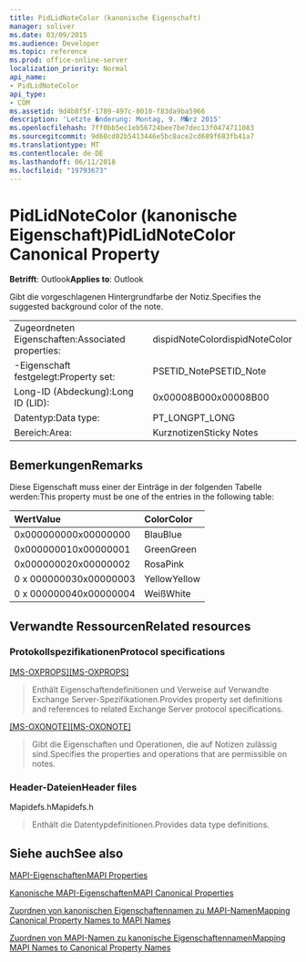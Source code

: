 ```yaml
---
title: PidLidNoteColor (kanonische Eigenschaft)
manager: soliver
ms.date: 03/09/2015
ms.audience: Developer
ms.topic: reference
ms.prod: office-online-server
localization_priority: Normal
api_name:
- PidLidNoteColor
api_type:
- COM
ms.assetid: 9d4b8f5f-1789-497c-8010-f83da9ba5966
description: 'Letzte �nderung: Montag, 9. M�rz 2015'
ms.openlocfilehash: 7ff0bb5ec1eb56724bee7be7dec13f0474711083
ms.sourcegitcommit: 9d60cd82b5413446e5bc8ace2cd689f683fb41a7
ms.translationtype: MT
ms.contentlocale: de-DE
ms.lasthandoff: 06/11/2018
ms.locfileid: "19793673"
---
```

# <a name="pidlidnotecolor-canonical-property"></a><span data-ttu-id="9c7f7-103">PidLidNoteColor (kanonische Eigenschaft)</span><span class="sxs-lookup"><span data-stu-id="9c7f7-103">PidLidNoteColor Canonical Property</span></span>

  
  
<span data-ttu-id="9c7f7-104">**Betrifft**: Outlook</span><span class="sxs-lookup"><span data-stu-id="9c7f7-104">**Applies to**: Outlook</span></span> 
  
<span data-ttu-id="9c7f7-105">Gibt die vorgeschlagenen Hintergrundfarbe der Notiz.</span><span class="sxs-lookup"><span data-stu-id="9c7f7-105">Specifies the suggested background color of the note.</span></span> 
  
|||
|:-----|:-----|
|<span data-ttu-id="9c7f7-106">Zugeordneten Eigenschaften:</span><span class="sxs-lookup"><span data-stu-id="9c7f7-106">Associated properties:</span></span>  <br/> |<span data-ttu-id="9c7f7-107">dispidNoteColor</span><span class="sxs-lookup"><span data-stu-id="9c7f7-107">dispidNoteColor</span></span>  <br/> |
|<span data-ttu-id="9c7f7-108">-Eigenschaft festgelegt:</span><span class="sxs-lookup"><span data-stu-id="9c7f7-108">Property set:</span></span>  <br/> |<span data-ttu-id="9c7f7-109">PSETID_Note</span><span class="sxs-lookup"><span data-stu-id="9c7f7-109">PSETID_Note</span></span>  <br/> |
|<span data-ttu-id="9c7f7-110">Long-ID (Abdeckung):</span><span class="sxs-lookup"><span data-stu-id="9c7f7-110">Long ID (LID):</span></span>  <br/> |<span data-ttu-id="9c7f7-111">0x00008B00</span><span class="sxs-lookup"><span data-stu-id="9c7f7-111">0x00008B00</span></span>  <br/> |
|<span data-ttu-id="9c7f7-112">Datentyp:</span><span class="sxs-lookup"><span data-stu-id="9c7f7-112">Data type:</span></span>  <br/> |<span data-ttu-id="9c7f7-113">PT_LONG</span><span class="sxs-lookup"><span data-stu-id="9c7f7-113">PT_LONG</span></span>  <br/> |
|<span data-ttu-id="9c7f7-114">Bereich:</span><span class="sxs-lookup"><span data-stu-id="9c7f7-114">Area:</span></span>  <br/> |<span data-ttu-id="9c7f7-115">Kurznotizen</span><span class="sxs-lookup"><span data-stu-id="9c7f7-115">Sticky Notes</span></span>  <br/> |
   
## <a name="remarks"></a><span data-ttu-id="9c7f7-116">Bemerkungen</span><span class="sxs-lookup"><span data-stu-id="9c7f7-116">Remarks</span></span>

<span data-ttu-id="9c7f7-117">Diese Eigenschaft muss einer der Einträge in der folgenden Tabelle werden:</span><span class="sxs-lookup"><span data-stu-id="9c7f7-117">This property must be one of the entries in the following table:</span></span>
  
|<span data-ttu-id="9c7f7-118">**Wert**</span><span class="sxs-lookup"><span data-stu-id="9c7f7-118">**Value**</span></span>|<span data-ttu-id="9c7f7-119">**Color**</span><span class="sxs-lookup"><span data-stu-id="9c7f7-119">**Color**</span></span>|
|:-----|:-----|
|<span data-ttu-id="9c7f7-120">0x00000000</span><span class="sxs-lookup"><span data-stu-id="9c7f7-120">0x00000000</span></span>  <br/> |<span data-ttu-id="9c7f7-121">Blau</span><span class="sxs-lookup"><span data-stu-id="9c7f7-121">Blue</span></span>  <br/> |
|<span data-ttu-id="9c7f7-122">0x00000001</span><span class="sxs-lookup"><span data-stu-id="9c7f7-122">0x00000001</span></span>  <br/> |<span data-ttu-id="9c7f7-123">Green</span><span class="sxs-lookup"><span data-stu-id="9c7f7-123">Green</span></span>  <br/> |
|<span data-ttu-id="9c7f7-124">0x00000002</span><span class="sxs-lookup"><span data-stu-id="9c7f7-124">0x00000002</span></span>  <br/> |<span data-ttu-id="9c7f7-125">Rosa</span><span class="sxs-lookup"><span data-stu-id="9c7f7-125">Pink</span></span>  <br/> |
|<span data-ttu-id="9c7f7-126">0 x 00000003</span><span class="sxs-lookup"><span data-stu-id="9c7f7-126">0x00000003</span></span>  <br/> |<span data-ttu-id="9c7f7-127">Yellow</span><span class="sxs-lookup"><span data-stu-id="9c7f7-127">Yellow</span></span>  <br/> |
|<span data-ttu-id="9c7f7-128">0 x 00000004</span><span class="sxs-lookup"><span data-stu-id="9c7f7-128">0x00000004</span></span>  <br/> |<span data-ttu-id="9c7f7-129">Weiß</span><span class="sxs-lookup"><span data-stu-id="9c7f7-129">White</span></span>  <br/> |
   
## <a name="related-resources"></a><span data-ttu-id="9c7f7-130">Verwandte Ressourcen</span><span class="sxs-lookup"><span data-stu-id="9c7f7-130">Related resources</span></span>

### <a name="protocol-specifications"></a><span data-ttu-id="9c7f7-131">Protokollspezifikationen</span><span class="sxs-lookup"><span data-stu-id="9c7f7-131">Protocol specifications</span></span>

<span data-ttu-id="9c7f7-132">[[MS-OXPROPS]](http://msdn.microsoft.com/library/f6ab1613-aefe-447d-a49c-18217230b148%28Office.15%29.aspx)</span><span class="sxs-lookup"><span data-stu-id="9c7f7-132">[[MS-OXPROPS]](http://msdn.microsoft.com/library/f6ab1613-aefe-447d-a49c-18217230b148%28Office.15%29.aspx)</span></span>
  
> <span data-ttu-id="9c7f7-133">Enthält Eigenschaftendefinitionen und Verweise auf Verwandte Exchange Server-Spezifikationen.</span><span class="sxs-lookup"><span data-stu-id="9c7f7-133">Provides property set definitions and references to related Exchange Server protocol specifications.</span></span>
    
<span data-ttu-id="9c7f7-134">[[MS-OXONOTE]](http://msdn.microsoft.com/library/6bf4ed7e-316c-4a3c-be27-5ec93e7ab39f%28Office.15%29.aspx)</span><span class="sxs-lookup"><span data-stu-id="9c7f7-134">[[MS-OXONOTE]](http://msdn.microsoft.com/library/6bf4ed7e-316c-4a3c-be27-5ec93e7ab39f%28Office.15%29.aspx)</span></span>
  
> <span data-ttu-id="9c7f7-135">Gibt die Eigenschaften und Operationen, die auf Notizen zulässig sind.</span><span class="sxs-lookup"><span data-stu-id="9c7f7-135">Specifies the properties and operations that are permissible on notes.</span></span>
    
### <a name="header-files"></a><span data-ttu-id="9c7f7-136">Header-Dateien</span><span class="sxs-lookup"><span data-stu-id="9c7f7-136">Header files</span></span>

<span data-ttu-id="9c7f7-137">Mapidefs.h</span><span class="sxs-lookup"><span data-stu-id="9c7f7-137">Mapidefs.h</span></span>
  
> <span data-ttu-id="9c7f7-138">Enthält die Datentypdefinitionen.</span><span class="sxs-lookup"><span data-stu-id="9c7f7-138">Provides data type definitions.</span></span>
    
## <a name="see-also"></a><span data-ttu-id="9c7f7-139">Siehe auch</span><span class="sxs-lookup"><span data-stu-id="9c7f7-139">See also</span></span>



[<span data-ttu-id="9c7f7-140">MAPI-Eigenschaften</span><span class="sxs-lookup"><span data-stu-id="9c7f7-140">MAPI Properties</span></span>](mapi-properties.md)
  
[<span data-ttu-id="9c7f7-141">Kanonische MAPI-Eigenschaften</span><span class="sxs-lookup"><span data-stu-id="9c7f7-141">MAPI Canonical Properties</span></span>](mapi-canonical-properties.md)
  
[<span data-ttu-id="9c7f7-142">Zuordnen von kanonischen Eigenschaftennamen zu MAPI-Namen</span><span class="sxs-lookup"><span data-stu-id="9c7f7-142">Mapping Canonical Property Names to MAPI Names</span></span>](mapping-canonical-property-names-to-mapi-names.md)
  
[<span data-ttu-id="9c7f7-143">Zuordnen von MAPI-Namen zu kanonische Eigenschaftennamen</span><span class="sxs-lookup"><span data-stu-id="9c7f7-143">Mapping MAPI Names to Canonical Property Names</span></span>](mapping-mapi-names-to-canonical-property-names.md)

